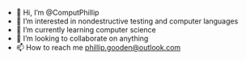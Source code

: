 - 👋 Hi, I’m @ComputPhillip
- 👀 I’m interested in nondestructive testing and computer languages
- 🌱 I’m currently learning computer science
- 💞️ I’m looking to collaborate on anything
- 📫 How to reach me phillip.gooden@outlook.com

<!---
ComputPhillip/ComputPhillip is a ✨ special ✨ repository because its `README.md` (this file) appears on your GitHub profile.
You can click the Preview link to take a look at your changes.
--->
